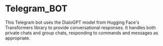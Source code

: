 # Telegram_BOT
This Telegram bot uses the DialoGPT model from Hugging Face's Transformers library to provide conversational responses. It handles both private chats and group chats, responding to commands and messages as appropriate.
